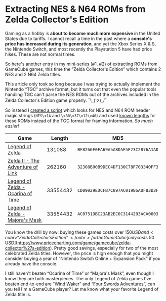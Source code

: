 # Extracting NES & N64 ROMs from Zelda Collector's Edition

Gaming as a hobby is **about to become much more expensive** in the United States due to tariffs.
I cannot recall a time in the past where a **console's price has increased during its generation**, and yet the <nobr>Xbox Series X & S</nobr>, the <nobr>Nintendo Switch</nobr>, and most recently the <nobr>Playstation 5</nobr>
have had price hikes. <nobr>These are not normal times.</nobr>

So here's another entry in my mini-series ([#1](https://sethmlarson.dev/extracting-nes-and-famicom-roms-from-animal-crossing), [#2](https://sethmlarson.dev/extracting-genesis-and-game-gear-roms-from-sega-gamecube-collections)) of extracting ROMs from GameCube games, this time
the <nobr>“Zelda Collector's Edition”</nobr> which contains 2 NES and 2 N64 Zelda titles.

<!-- more -->

This article only took so long because I was trying to actually implement
the Nintendo “TGC” archive format, but it turns out that even the popular
tools handling TGC can't parse the NES ROMs out of the archives included
in the Zelda Collector's Edition game properly. ¯\\\_(ツ)\_/¯

So instead I [created a script](https://gist.github.com/sethmlarson/1352edca04fbcfb62656249d7603745b) which looks for NES and N64 ROM header magic strings (`NES\x1A` and `\x80\x37\x12\x40`)
and used [known lengths](https://datomatic.no-intro.org/) for these ROMs instead of the TGC format for framing information.
*So much easier!*

| Game                                                                                                      | Length | MD5 |
|-----------------------------------------------------------------------------------------------------------|-|-|
| [Legend of Zelda](https://www.pricecharting.com/game/nes/legend-of-zelda)                                 | 131088 | `BF8266F0FA69A5A8DAF5F23C2876A1AD` |
| [Zelda II - The Adventure of Link](https://www.pricecharting.com/game/nes/zelda-ii-the-adventure-of-link) | 262160 | `32308B00B9DEC4DF130C7BF703340FF3` |
| [Legend of Zelda - Ocarina of Time](https://www.pricecharting.com/game/nintendo-64/zelda-ocarina-of-time) | 33554432 | `CD09029EDCFB7C097AC01986A0F83D3F` |
| [Legend of Zelda - Majora's Mask](https://www.pricecharting.com/game/nintendo-64/zelda-majora%27s-mask)   | 33554432 | `AC0751DBC23AB2EC0C3144203ACA0003` |

You know the drill by now: buying these games costs over $150 USD and <nobr>“Zelda Collector's Edition”</nobr> for
the GameCube [only costs ~$50 USD](https://www.pricecharting.com/game/gamecube/zelda-collector%27s-edition).
Pretty good savings, especially for two of the most celebrated Zelda titles. However, the price is
high enough that you might consider buying a year of “Nintendo Switch Online + Expansion Pack” if you already have the console.

I still haven't beaten “Ocarina of Time” or “Majora's Mask”, even though I know they are both masterpieces.
The only Legend of Zelda
games I've beaten end-to-end are “[Wind Waker](https://www.pricecharting.com/game/gamecube/zelda-wind-waker)” and “[Four Swords Adventures](https://www.pricecharting.com/game/gamecube/zelda-four-swords-adventures)”, can you tell I'm a GameCube player?
Let me know what your favorite Legend of Zelda title is.
